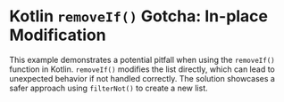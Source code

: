 # Kotlin `removeIf()` Gotcha: In-place Modification

This example demonstrates a potential pitfall when using the `removeIf()` function in Kotlin.  `removeIf()` modifies the list directly, which can lead to unexpected behavior if not handled correctly.  The solution showcases a safer approach using `filterNot()` to create a new list.